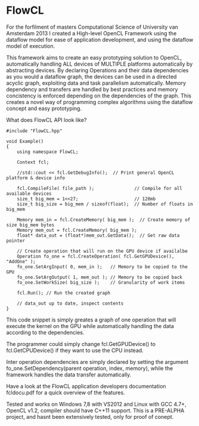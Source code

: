 # FlowCL

For the forfilment of masters Computational Science of University van Amsterdam 2013
I created a High-level OpenCL Framework using the dataflow model for ease of
application development, and using the dataflow model of execution.

This framework aims to create an easy prototyping solution to OpenCL, automatically
handling ALL devices of MULTIPLE platforms automatically by abstracting devices.
By declaring Operations and their data dependencies as you would a dataflow graph,
the devices can be used in a directed acyclic graph, exploiting data and task
parallelism automatically.
Memory dependency and transfers are handled by best practices and memory concistency
is enforced depending on the dependencies of the graph.
This creates a novel way of programming complex algorithms using the dataflow concept
and easy prototyping.

What does FlowCL API look like?

    #include "FlowCL.hpp"
    
    void Example()
    {
		using namespace FlowCL;
		
		Context fcl;
		
		//std::cout << fcl.GetDebugInfo();  // Print general OpenCL platform & device info
		
		fcl.CompileFile( file_path );               // Compile for all available devices
		size_t big_mem = 1<<27;                     // 128mb
		size_t big_size = big_mem / sizeof(float);  // Number of floats in big_mem
		
		Memory mem_in = fcl.CreateMemory( big_mem );  // Create memory of size big_mem bytes
		Memory mem_out = fcl.CreateMemory( big_mem );
		float* data_out = (float*)mem_out.GetData();  // Get raw data pointer
		
		// Create operation that will run on the GPU device if availalbe
		Operation fo_one = fcl.CreateOperation( fcl.GetGPUDevice(), "AddOne" );
		fo_one.SetArgInput( 0, mem_in );   // Memory to be copied to the GPU
		fo_one.SetArgOutput( 1, mem_out ); // Memory to be copied back
		fo_one.SetWorkSize( big_size );    // Granularity of work items
		
		fcl.Run(); // Run the created graph
		
		// data_out up to date, inspect contents
    }

This code snippet is simply greates a graph of one operation that will execute
the kernel on the GPU while automatically handling the data according to the
dependencies.

The programmer could simply change fcl.GetGPUDevice() to fcl.GetCPUDevice()
if they want to use the CPU instead.

Inter operation dependencies are simply declared by setting the argument
fo_one.SetDependency(parent operation, index, memory), while the framework
handles the data transfer automatically.

Have a look at the FlowCL application developers documentation fcldocu.pdf
for a quick overview of the features.

Tested and works on Windows 7,8 with VS2012 and Linux with GCC 4.7+, OpenCL v1.2, 
compiler should have C++11 support.
This is a PRE-ALPHA project, and hasnt been extensively tested, only for proof of
conept.
